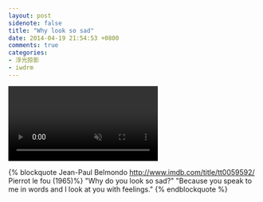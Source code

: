 ```yaml
---
layout: post
sidenote: false
title: "Why look so sad"
date: 2014-04-19 21:54:53 +0800
comments: true
categories:
- 浮光掠影
- iwdrm
---
```


<video playsInline autoplay loop muted>
    <source src="{{ site.static_base }}/downloads/video/movie_clips/we_are_different.mp4" type="video/mp4">
    <p>Your browser doesn't support this embedded video.</p>
</video>

{% blockquote Jean-Paul Belmondo  http://www.imdb.com/title/tt0059592/ Pierrot le fou (1965)%}
"Why do you look so sad?"
"Because you speak to me in words and I look at you with feelings."
{% endblockquote %}
